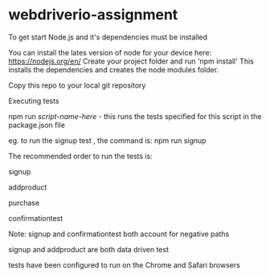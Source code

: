 # webdriverio-assignment


To get start Node.js and it's dependencies must be installed 

You can install the lates version of node for your device here: https://nodejs.org/en/
Create your project folder and run 'npm install'
This installs the dependencies and creates the node modules folder.

Copy this repo to your local git repository 

Executing tests

npm run *script-name-here* - this runs the tests specified for this script in the package.json file

eg. to run the signup test , the command is:
npm run signup


The recommended order to run the tests is:

signup

addproduct

purchase

confirmationtest

Note: 
signup and confirmationtest both account for negative paths

signup and addproduct are both data driven test

tests have been configured to run on the Chrome and Safari browsers
